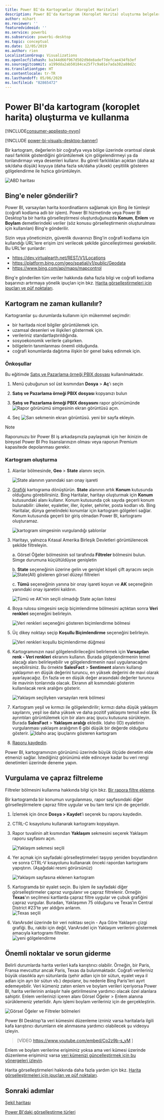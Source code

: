 ```yaml
---
title: Power BI'da Kartogramlar (Koroplet Haritalar)
description: Power BI'da Kartogram (Koroplet Harita) oluşturma belgeleri
author: mihart
ms.reviewer: ''
featuredvideoid: ''
ms.service: powerbi
ms.subservice: powerbi-desktop
ms.topic: conceptual
ms.date: 12/05/2019
ms.author: rien
LocalizationGroup: Visualizations
ms.openlocfilehash: ba344d66f967d502d9de8adef7defcae434fb3ef
ms.sourcegitcommit: a199dda2ab50184ce25f7c9a01e7ada382a88d2c
ms.translationtype: HT
ms.contentlocale: tr-TR
ms.lasthandoff: 05/06/2020
ms.locfileid: "82865472"
---
```

# <a name="create-and-use-filled-maps-choropleth-maps-in-power-bi"></a>Power BI'da kartogram (koroplet harita) oluşturma ve kullanma

[!INCLUDE[consumer-appliesto-nyyn](../includes/consumer-appliesto-nyyn.md)]

[!INCLUDE [power-bi-visuals-desktop-banner](../includes/power-bi-visuals-desktop-banner.md)]

Bir kartogram, değerlerin bir coğrafya veya bölge üzerinde orantısal olarak nasıl farklılık gösterdiğini görüntülemek için gölgelendirmeyi ya da tonlandırmayı veya desenleri kullanır.  Bu göreli farklılıkları açıktan (daha az sık/daha düşük) koyuya (daha fazla sık/daha yüksek) çeşitlilik gösteren gölgelendirme ile hızlıca görüntüleyin.    

![ABD haritası](media/power-bi-visualization-filled-maps-choropleths/large-map.png)

## <a name="what-is-sent-to-bing"></a>Bing'e neler gönderilir?
Power BI, varsayılan harita koordinatlarını sağlamak için Bing ile tümleşir (coğrafi kodlama adlı bir işlem). Power BI hizmetinde veya Power BI Desktop'ta bir harita görselleştirmesi oluşturduğunuzda **Konum**, **Enlem** ve **Boylam** demetlerindeki veriler (söz konusu görselleştirmenin oluşturulması için kullanılan) Bing'e gönderilir.

Sizin veya yöneticinizin, güvenlik duvarınızı Bing'in coğrafi kodlama için kullandığı URL'lere erişim izni verilecek şekilde güncelleştirmesi gerekebilir.  Bu URL'ler şunlardır:
- https://dev.virtualearth.net/REST/V1/Locations    
- https://platform.bing.com/geo/spatial/v1/public/Geodata    
- https://www.bing.com/api/maps/mapcontrol

Bing'e gönderilen tüm veriler hakkında daha fazla bilgi ve coğrafi kodlama başarınızı artırmaya yönelik ipuçları için bkz. [Harita görselleştirmeleri için ipuçları ve püf noktaları](power-bi-map-tips-and-tricks.md).

## <a name="when-to-use-a-filled-map"></a>Kartogram ne zaman kullanılır?
Kartogramlar şu durumlarda kullanım için mükemmel seçimdir:

* bir haritada nicel bilgiler görüntülemek için.
* uzamsal desenleri ve ilişkileri göstermek için.
* verileriniz standartlaştırıldığında.
* sosyoekonomik verilerle çalışırken.
* bölgelerin tanımlanması önemli olduğunda.
* coğrafi konumlarda dağıtıma ilişkin bir genel bakış edinmek için.

### <a name="prerequisites"></a>Önkoşullar
Bu eğitimde [Satış ve Pazarlama örneği PBIX dosyası](https://download.microsoft.com/download/9/7/6/9767913A-29DB-40CF-8944-9AC2BC940C53/Sales%20and%20Marketing%20Sample%20PBIX.pbix) kullanılmaktadır.
1. Menü çubuğunun sol üst kısmından **Dosya** > **Aç**’ı seçin
   
2. **Satış ve Pazarlama örneği PBIX dosyası** kopyanızı bulun

1. **Satış ve Pazarlama örneği PBIX dosyasını** rapor görünümünde ![Rapor görünümü simgesinin ekran görüntüsü](media/power-bi-visualization-kpi/power-bi-report-view.png) açın.

1. Seç ![Sarı sekmenin ekran görüntüsü.](media/power-bi-visualization-kpi/power-bi-yellow-tab.png) yeni bir sayfa ekleyin.

> [!NOTE]
> Raporunuzu bir Power BI iş arkadaşınızla paylaşmak için her ikinizin de bireysel Power BI Pro lisanslarınızın olması veya raporun Premium kapasitede depolanması gerekir.    

### <a name="create-a-filled-map"></a>Kartogram oluşturma
1. Alanlar bölmesinde, **Geo** \> **State** alanını seçin.    

   ![State alanının yanındaki sarı onay işareti](media/power-bi-visualization-filled-maps-choropleths/power-bi-state.png)
2. [Grafiği](power-bi-report-change-visualization-type.md) kartograma dönüştürün. **State** alanının artık **Konum** kutusunda olduğunu görebilirsiniz. Bing Haritalar, haritayı oluşturmak için **Konum** kutusundaki alanı kullanır.  Konum kutusunda çok sayıda geçerli konum bulunabilir: ülkeler, eyaletler, iller, ilçeler, şehirler, posta kodları vb. Bing Haritalar, dünya genelindeki konumlar için kartogram gölgeleri sağlar. Konum kutusunda geçerli bir giriş olmadan Power BI, kartogramı oluşturamaz.  

   ![kartogram simgesinin vurgulandığı şablonlar](media/power-bi-visualization-filled-maps-choropleths/img003.png)
3. Haritayı, yalnızca Kıtasal Amerika Birleşik Devletleri görüntülenecek şekilde filtreleyin.

   a.  Görsel Öğeler bölmesinin sol tarafında **Filtreler** bölmesini bulun. Simge durumuna küçültüldüyse genişletin

   b.  **State** seçeneğinin üzerine gelin ve genişlet köşeli çift ayracını seçin  
   ![State(All) gösteren görsel düzeyi filtreleri](media/power-bi-visualization-filled-maps-choropleths/img004.png)

   c.  **Tümü** seçeneğinin yanına bir onay işareti koyun ve **AK** seçeneğinin yanındaki onay işaretini kaldırın.

   ![Tümü ve AK'nin seçili olmadığı State açılan listesi](media/power-bi-visualization-filled-maps-choropleths/img005.png)
4. Boya rulosu simgesini seçip biçimlendirme bölmesini açtıktan sonra **Veri renkleri** seçeneğini belirleyin.

    ![Veri renkleri seçeneğini gösteren biçimlendirme bölmesi](media/power-bi-visualization-filled-maps-choropleths/power-bi-colors-data.png)

5. Üç dikey noktayı seçip **Koşullu Biçimlendirme** seçeneğini belirleyin.

    ![Veri renkleri koşullu biçimlendirme düğmesi](media/power-bi-visualization-filled-maps-choropleths/power-bi-conditional.png)

6. Kartogramınızın nasıl gölgelendirileceğini belirlemek için **Varsayılan renk - Veri renkleri** ekranını kullanın. Burada gölgelendirmenin temel alacağı alanı belirleyebilir ve gölgelendirmenin nasıl uygulanacağını seçebilirsiniz. Bu örnekte **SalesFact** > **Sentiment** alanını kullanıp yaklaşımın en düşük değerini turuncu, en yüksek değerini de mavi olarak ayarlayacağız. En fazla ve en düşük değer arasındaki değerler turuncu ile mavinin tonlarında olacak. Ekranın alt kısmındaki gösterim kullanılacak renk aralığını gösterir. 

    ![Yaklaşım seçiliyken varsayılan renk bölmesi](media/power-bi-visualization-filled-maps-choropleths/power-bi-sentiment-field.png)

7. Kartogram yeşil ve kırmızı ile gölgelendirilir; kırmızı daha düşük yaklaşım sayılarını, yeşil ise daha yüksek ve daha pozitif yaklaşımı temsil eder.  Ek ayrıntıları görüntülemek için bir alanı araç ipucu kutusuna sürükleyin.  Burada **SalesFact** > **Yaklaşım aralığı** ekledik. Idaho (ID) eyaletinin vurgulanması yaklaşım aralığının 6 gibi düşük bir değerde olduğunu gösterir.
   ![Idaho araç ipuçlarını gösteren kartogram](media/power-bi-visualization-filled-maps-choropleths/power-bi-idaho-filled-map.png)

10. [Raporu kaydedin](../service-report-save.md).

Power BI, kartogramınızın görünümü üzerinde büyük ölçüde denetim elde etmenizi sağlar. İstediğiniz görünümü elde edinceye kadar bu veri rengi denetimleri üzerinde deneme yapın. 

## <a name="highlighting-and-cross-filtering"></a>Vurgulama ve çapraz filtreleme
Filtreler bölmesini kullanma hakkında bilgi için bkz. [Bir rapora filtre ekleme](../power-bi-report-add-filter.md).

Bir kartogramda bir konumun vurgulanması, rapor sayfasındaki diğer görselleştirmelere çapraz filtre uygular ve bu tam tersi için de geçerlidir.

1. İzlemek için önce **Dosya > Kaydet**’i seçerek bu raporu kaydedin. 

2. CTRL-C kısayolunu kullanarak kartogramı kopyalayın.

3. Rapor tuvalinin alt kısmından **Yaklaşım** sekmesini seçerek Yaklaşım raporu sayfasını açın.

    ![Yaklaşım sekmesi seçili](media/power-bi-visualization-filled-maps-choropleths/power-bi-sentiment-tab.png)

4. Yer açmak için sayfadaki görselleştirmeleri taşıyıp yeniden boyutlandırın ve sonra CTRL-V kısayolunu kullanarak önceki rapordan kartogramı yapıştırın. (Aşağıdaki resmi görürsünüz)

   ![Yaklaşım sayfasına eklenen kartogram](media/power-bi-visualization-filled-maps-choropleths/power-bi-map.png)

5. Kartogramda bir eyalet seçin.  Bu işlem ile sayfadaki diğer görselleştirmeler çapraz vurgulanır ve çapraz filtrelenir. Örneğin **Texas**'ın seçilmesi kartlarda çapraz filtre uygular ve çubuk grafiğini çapraz vurgular. Buradan, Yaklaşımın 75 olduğunu ve Texas’ın Central District #23’te yer aldığını anlarım.   
   ![Texas seçili](media/power-bi-visualization-filled-maps-choropleths/power-bi-filter.png)
2. VanArsdel üzerinde bir veri noktası seçin - Aya Göre Yaklaşım çizgi grafiği. Bu, rakibi için değil, VanArsdel için Yaklaşım verilerini göstermek amacıyla kartogramı filtreler.  
   ![yeni gölgelendirme](media/power-bi-visualization-filled-maps-choropleths/power-bi-vanarsdel.png)

## <a name="considerations-and-troubleshooting"></a>Önemli noktalar ve sorun giderme
Belirli durumlarda harita verileri kafa karıştırıcı olabilir.  Örneğin, bir Paris, Fransa mevcuttur ancak Paris, Texas da bulunmaktadır. Coğrafi verileriniz büyük olasılıkla ayrı sütunlarda (şehir adları için bir sütun, eyalet veya il adları için ayrı bir sütun vb.) depolanır, bu nedenle Bing Paris'leri ayırt edemeyebilir. Veri kümeniz zaten enlem ve boylam verileri içeriyorsa Power BI, harita verilerinin anlaşılır hale getirilmesine yardımcı olacak özel alanlara sahiptir. Enlem verilerinizi içeren alanı Görsel Öğeler \> Enlem alanına sürüklemeniz yeterlidir.  Aynı işlemi boylam verileriniz için de gerçekleştirin.    

![Görsel Öğeler ve Filtreler bölmeleri](media/power-bi-visualization-filled-maps-choropleths/pbi-latitude.png)

Power BI Desktop'ta veri kümesini düzenleme izniniz varsa haritalarla ilgili kafa karıştırıcı durumların ele alınmasına yardımcı olabilecek şu videoyu izleyin.

> [VİDEO https://www.youtube.com/embed/Co2z9b-s_yM ]

Enlem ve boylam verilerine erişiminiz yoksa ama veri kümesi üzerinde düzenleme erişiminiz varsa [veri kümenizi güncelleştirmek için bu yönergeleri izleyin](https://support.office.com/article/Maps-in-Power-View-8A9B2AF3-A055-4131-A327-85CC835271F7).

Harita görselleştirmeleri hakkında daha fazla yardım için bkz. [Harita görselleştirmeleri için ipuçları ve püf noktaları](../power-bi-map-tips-and-tricks.md).

## <a name="next-steps"></a>Sonraki adımlar

[Şekil haritası](desktop-shape-map.md)

[Power BI'daki görselleştirme türleri](power-bi-visualization-types-for-reports-and-q-and-a.md)

